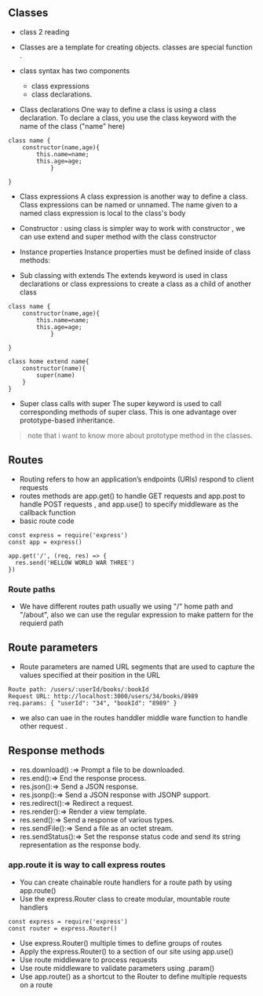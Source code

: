 ## Classes
 * class 2 reading 
 * Classes are a template for creating objects. classes are special function .
 * class syntax has two components
    * class expressions 
    * class declarations.

* Class declarations
One way to define a class is using a class declaration. To declare a class, you use the class keyword with the name of the class ("name" here)

```
class name {
    constructor(name,age){
        this.name=name;
        this.age=age;
            }

}

```
* Class expressions
A class expression is another way to define a class. Class expressions can be named or unnamed. The name given to a named class expression is local to the class's body

* Constructor : using class is simpler way to work with constructor , we can use extend and super method with the class constructor 
* Instance properties
Instance properties must be defined inside of class methods:
* Sub classing with extends
The extends keyword is used in class declarations or class expressions to create a class as a child of another class
```
class name {
    constructor(name,age){
        this.name=name;
        this.age=age;
            }

}

class home extend name{
    constructor(name){
        super(name)
    }
}
```
* Super class calls with super
The super keyword is used to call corresponding methods of super class. This is one advantage over prototype-based inheritance.

> note that i want to know more about prototype method in the classes.

## Routes 
* Routing refers to how an application’s endpoints (URIs) respond to client requests
* routes methods are app.get() to handle GET requests and app.post to handle POST requests , and app.use() to specify middleware as the callback function
* basic route code 
```
const express = require('express')
const app = express()

app.get('/', (req, res) => {
  res.send('HELLOW WORLD WAR THREE')
})
```

### Route paths 
* We have different routes path usually we using "/" home path and "/about", also we can use the regular expression to make pattern for the requierd path 

## Route parameters
* Route parameters are named URL segments that are used to capture the values specified at their position in the URL 

```
Route path: /users/:userId/books/:bookId
Request URL: http://localhost:3000/users/34/books/8989
req.params: { "userId": "34", "bookId": "8989" }
```
* we also can uae in the routes handdler middle ware function to handle other request .

## Response methods
 * res.download() :=>	Prompt a file to be downloaded.
* res.end():=>	End the response process.
* res.json():=>	Send a JSON response.
* res.jsonp():=>	Send a JSON response with JSONP support.
* res.redirect():=>	Redirect a request.
* res.render():=>	Render a view template.
* res.send():=>	Send a response of various types.
* res.sendFile():=>	Send a file as an octet stream.
 * res.sendStatus():=>	Set the response status code and send its string representation as the response body.


 ### app.route it is way to call express routes 
 * You can create chainable route handlers for a route path by using app.route()
 * Use the express.Router class to create modular, mountable route handlers
 ``` 
const express = require('express')
const router = express.Router()
```

* Use express.Router() multiple times to define groups of routes
 * Apply the express.Router() to a section of our site using app.use()
* Use route middleware to process requests
* Use route middleware to validate parameters using .param()
* Use app.route() as a shortcut to the Router to define multiple requests on a route



